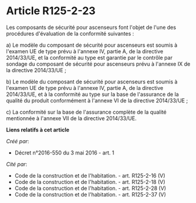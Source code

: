 # Article R125-2-23

Les composants de sécurité pour ascenseurs font l'objet de l'une des procédures d'évaluation de la conformité suivantes :

a) Le modèle du composant de sécurité pour ascenseurs est soumis à l'examen UE de type prévu à l'annexe IV, partie A, de la
directive 2014/33/UE, et la conformité au type est garantie par le contrôle par sondage du composant de sécurité pour
ascenseurs prévu à l'annexe IX de la directive 2014/33/UE ;

b) Le modèle du composant de sécurité pour ascenseurs est soumis à l'examen UE de type prévu à l'annexe IV, partie A, de la
directive 2014/33/UE, et à la conformité au type sur la base de l'assurance de la qualité du produit conformément à l'annexe
VI de la directive 2014/33/UE ;

c) La conformité sur la base de l'assurance complète de la qualité mentionnée à l'annexe VII de la directive 2014/33/UE.

**Liens relatifs à cet article**

_Créé par_:

  - Décret n°2016-550 du 3 mai 2016 - art. 1

_Cité par_:

  - Code de la construction et de l'habitation. - art. R125-2-16 (V)
  - Code de la construction et de l'habitation. - art. R125-2-18 (V)
  - Code de la construction et de l'habitation. - art. R125-2-28 (V)
  - Code de la construction et de l'habitation. - art. R125-2-37 (V)
